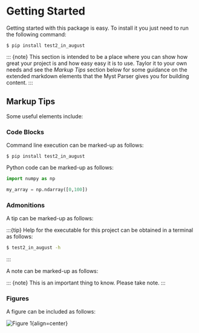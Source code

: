 # Getting Started

Getting started with this package is easy.  To install it you just need to run the following command:
```console
$ pip install test2_in_august
```

::: {note}
This section is intended to be a place where you can show how great your project is and how easy easy it is to use.  Taylor it to your own needs and see the *Markup Tips* section below for some guidance on the extended markdown elements that the Myst Parser gives you for building content.
:::

## Markup Tips

Some useful elements include:

### Code Blocks

Command line execution can be marked-up as follows:

```console
$ pip install test2_in_august
```

Python code can be marked-up as follows:

```Python
import numpy as np

my_array = np.ndarray([0,100])
```

### Admonitions

A tip can be marked-up as follows:

:::{tip}
Help for the executable for this project can be obtained in a terminal as follows:
```sh
$ test2_in_august -h
```
:::

A note can be marked-up as follows:

::: {note}
This is an important thing to know.  Please take note.
:::

### Figures

A figure can be included as follows:

![Figure 1](../assets/figure_example.png){align=center}
